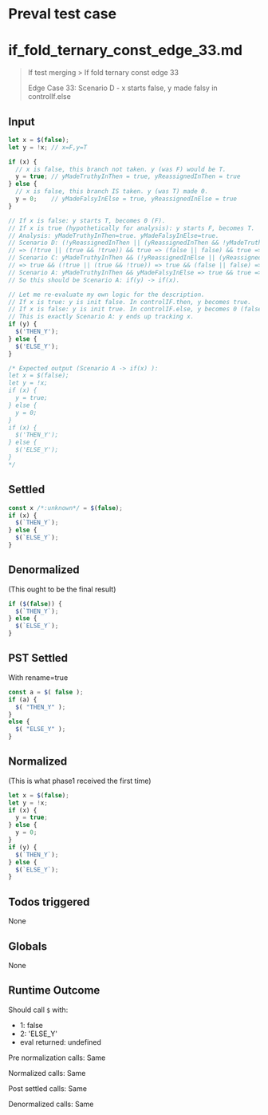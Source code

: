 # Preval test case

# if_fold_ternary_const_edge_33.md

> If test merging > If fold ternary const edge 33
>
> Edge Case 33: Scenario D - x starts false, y made falsy in controlIf.else

## Input

`````js filename=intro
let x = $(false);
let y = !x; // x=F,y=T

if (x) {
  // x is false, this branch not taken. y (was F) would be T.
  y = true; // yMadeTruthyInThen = true, yReassignedInThen = true
} else {
  // x is false, this branch IS taken. y (was T) made 0.
  y = 0;    // yMadeFalsyInElse = true, yReassignedInElse = true
}

// If x is false: y starts T, becomes 0 (F).
// If x is true (hypothetically for analysis): y starts F, becomes T.
// Analysis: yMadeTruthyInThen=true. yMadeFalsyInElse=true.
// Scenario D: (!yReassignedInThen || (yReassignedInThen && !yMadeTruthyInThen)) && yMadeFalsyInElse
// => (!true || (true && !true)) && true => (false || false) && true => false. This means NOT SCENARIO D.
// Scenario C: yMadeTruthyInThen && (!yReassignedInElse || (yReassignedInElse && !yMadeFalsyInElse))
// => true && (!true || (true && !true)) => true && (false || false) => false. This means NOT SCENARIO C.
// Scenario A: yMadeTruthyInThen && yMadeFalsyInElse => true && true => TRUE.
// So this should be Scenario A: if(y) -> if(x).

// Let me re-evaluate my own logic for the description.
// If x is true: y is init false. In controlIF.then, y becomes true.
// If x is false: y is init true. In controlIF.else, y becomes 0 (false).
// This is exactly Scenario A: y ends up tracking x.
if (y) {
  $('THEN_Y');
} else {
  $('ELSE_Y');
}

/* Expected output (Scenario A -> if(x) ):
let x = $(false);
let y = !x;
if (x) {
  y = true;
} else {
  y = 0;
}
if (x) {
  $('THEN_Y');
} else {
  $('ELSE_Y');
}
*/
`````


## Settled


`````js filename=intro
const x /*:unknown*/ = $(false);
if (x) {
  $(`THEN_Y`);
} else {
  $(`ELSE_Y`);
}
`````


## Denormalized
(This ought to be the final result)

`````js filename=intro
if ($(false)) {
  $(`THEN_Y`);
} else {
  $(`ELSE_Y`);
}
`````


## PST Settled
With rename=true

`````js filename=intro
const a = $( false );
if (a) {
  $( "THEN_Y" );
}
else {
  $( "ELSE_Y" );
}
`````


## Normalized
(This is what phase1 received the first time)

`````js filename=intro
let x = $(false);
let y = !x;
if (x) {
  y = true;
} else {
  y = 0;
}
if (y) {
  $(`THEN_Y`);
} else {
  $(`ELSE_Y`);
}
`````


## Todos triggered


None


## Globals


None


## Runtime Outcome


Should call `$` with:
 - 1: false
 - 2: 'ELSE_Y'
 - eval returned: undefined

Pre normalization calls: Same

Normalized calls: Same

Post settled calls: Same

Denormalized calls: Same
